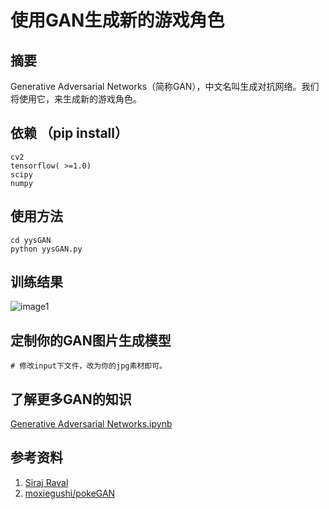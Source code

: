 # 使用GAN生成新的游戏角色

## 摘要
Generative Adversarial Networks（简称GAN），中文名叫生成对抗网络。我们将使用它，来生成新的游戏角色。

## 依赖 （pip install）

```
cv2
tensorflow( >=1.0)
scipy
numpy
```
## 使用方法

```
cd yysGAN
python yysGAN.py
```

## 训练结果
![image1](https://github.com/kuhung/yysGAN/raw/master/output/epoch4950.jpg)

## 定制你的GAN图片生成模型
```
# 修改input下文件，改为你的jpg素材即可。
```

## 了解更多GAN的知识
[Generative Adversarial Networks.ipynb](https://github.com/kuhung/yysGAN/blob/master/Generative%20Adversarial%20Networks.ipynb)


## 参考资料
1. [Siraj Raval](https://youtu.be/yz6dNf7X7SA)
2. [moxiegushi/pokeGAN](https://github.com/moxiegushi/pokeGAN)
